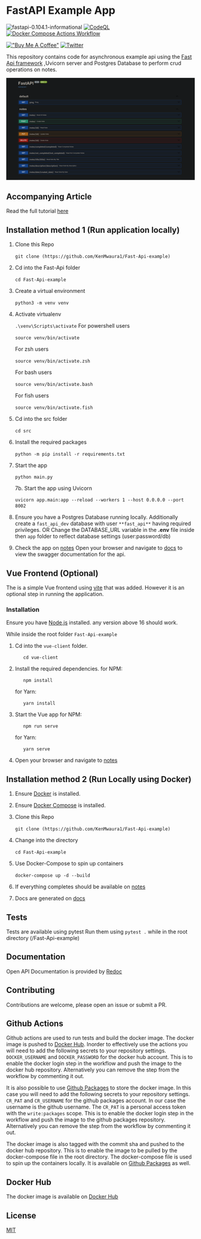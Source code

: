 # FastAPI Example App

![fastapi-0.104.1-informational](https://img.shields.io/badge/fastapi-0.104.1-informational) [![CodeQL](https://github.com/KenMwaura1/Fast-Api-example/actions/workflows/codeql.yml/badge.svg)](https://github.com/KenMwaura1/Fast-Api-example/actions/workflows/codeql.yml)
[![Docker Compose Actions Workflow](https://github.com/KenMwaura1/Fast-Api-example/actions/workflows/docker-image.yml/badge.svg)](https://github.com/KenMwaura1/Fast-Api-example/actions/workflows/docker-image.yml)

[!["Buy Me A Coffee"](https://www.buymeacoffee.com/assets/img/custom_images/orange_img.png)](https://www.buymeacoffee.com/kenmwaura1)
[![Twitter](https://badgen.net/badge/icon/twitter?icon=twitter&label=Follow&on)](https://twitter.com/Ken_Mwaura1)

This repository contains code for asynchronous example api using the [Fast Api framework](https://fastapi.tiangolo.com/) ,Uvicorn server and Postgres Database to perform crud operations on notes.

![Fast-api](images/fast-api-scrnsht-1.png)

## Accompanying Article

Read the full tutorial [here](https://dev.to/ken_mwaura1/getting-started-with-fast-api-and-docker-515)

## Installation method 1 (Run application locally)

1. Clone this Repo

   `git clone (https://github.com/KenMwaura1/Fast-Api-example)`

2. Cd into the Fast-Api folder

   `cd Fast-Api-example`

3. Create a virtual environment

   `python3 -m venv venv`

4. Activate virtualenv

   `.\venv\Scripts\activate`
   For powershell users

   `source venv/bin/activate`

   For zsh users

   `source venv/bin/activate.zsh`

   For bash users

   `source venv/bin/activate.bash`

   For fish users

   `source venv/bin/activate.fish`

5. Cd into the src folder

   `cd src`

6. Install the required packages

   `python -m pip install -r requirements.txt`

7. Start the app

   ```shell
   python main.py
   ```

   7b. Start the app using Uvicorn

   ```shell
   uvicorn app.main:app --reload --workers 1 --host 0.0.0.0 --port 8002
   ```

8. Ensure you have a Postgres Database running locally.
   Additionally create a `fast_api_dev` database with user `**fast_api**` having required privileges.
   OR
   Change the DATABASE_URL variable in the **.env** file inside then `app` folder to reflect database settings (user:password/db)

9. Check the app on [notes](http://localhost:8002/notes)
   Open your browser and navigate to [docs](http://localhost:8002/docs) to view the swagger documentation for the api.

## Vue Frontend (Optional)

The is a simple Vue frontend using [vite](https://vitejs.dev/guide/) that was added. However it is an optional step in running the application.

### Installation

Ensure you have [Node.js](https://nodejs.org/en/) installed. any version above 16 should work.

While inside the root folder `Fast-Api-example`

1. Cd into the `vue-client` folder.

   ```shell
      cd vue-client
   ```

2. Install the required dependencies.
   for NPM:

   ```shell
      npm install
   ```

   for Yarn:

   ```shell
      yarn install
   ```

3. Start the Vue app
   for NPM:

   ```shell
      npm run serve
   ```

   for Yarn:

   ```shell
      yarn serve
   ```

4. Open your browser and navigate to [notes](http://localhost:5173)

## Installation method 2 (Run Locally using Docker)

1. Ensure [Docker](https://docs.docker.com/install/) is installed.

2. Ensure [Docker Compose](https://docs.docker.com/compose/install/) is installed.

3. Clone this Repo

   `git clone (https://github.com/KenMwaura1/Fast-Api-example)`

4. Change into the directory

   `cd Fast-Api-example`

5. Use Docker-Compose to spin up containers

   `docker-compose up -d --build`

6. If everything completes should be available on [notes](http://localhost:8002/notes)

7. Docs are generated on [docs](http://localhost:8002/docs)

## Tests

Tests are available using pytest
Run them using `pytest .` while in the root directory (/Fast-Api-example)

## Documentation

Open API Documentation is provided by [Redoc](http://localhost:8002/redoc)

## Contributing

Contributions are welcome, please open an issue or submit a PR.

## Github Actions

Github actions are used to run tests and build the docker image. The docker image is pushed to [Docker Hub](https://hub.docker.com/repository/docker/kenmwaura1/fast-api-example). Inorder to effectively use the actions you will need to add the following secrets to your repository settings. `DOCKER_USERNAME` and `DOCKER_PASSWORD` for the docker hub account.
This is to enable the docker login step in the workflow and push the image to the docker hub repository. Alternatively you can remove the step from the workflow by commenting it out.

It is also possible to use [Github Packages](https://docs.github.com/en/packages/working-with-a-github-packages-registry/working-with-the-docker-registry) to store the docker image. In this case you will need to add the following secrets to your repository settings. `CR_PAT` and `CR_USERNAME` for the github packages account. In our case the username is the github username. The `CR_PAT` is a personal access token with the `write:packages` scope. This is to enable the docker login step in the workflow and push the image to the github packages repository. Alternatively you can remove the step from the workflow by commenting it out.

The docker image is also tagged with the commit sha and pushed to the docker hub repository. This is to enable the image to be pulled by the docker-compose file in the root directory. The docker-compose file is used to spin up the containers locally. It is available on [Github Packages](https://github.com/KenMwaura1/Fast-Api-example/pkgs/container/fast-api-example) as well.

## Docker Hub

The docker image is available on [Docker Hub](https://hub.docker.com/repository/docker/kenmwaura1/fast-api-example)

## License

[MIT](https://choosealicense.com/licenses/mit/)
